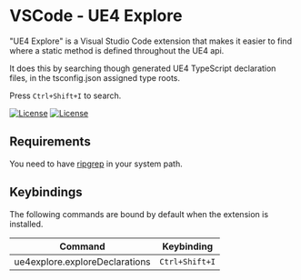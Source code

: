 # VSCode - UE4 Explore
"UE4 Explore" is a Visual Studio Code extension that makes it easier to find where a static method is defined throughout the UE4 api.

It does this by searching though generated UE4 TypeScript declaration files, in the tsconfig.json assigned type roots.

Press `Ctrl+Shift+I` to search.

[![License](https://img.shields.io/github/license/mape/vscode-ue4explore.svg)](https://github.com/mape/vscode-ue4explore/blob/master/LICENSE) [![License](https://vsmarketplacebadge.apphb.com/version/mape.vscode-ue4explore.svg)](https://marketplace.visualstudio.com/items?itemName=mape.vscode-ue4explore)

## Requirements
You need to have [ripgrep](https://github.com/BurntSushi/ripgrep) in your system path.

## Keybindings

The following commands are bound by default when the extension is installed.

| Command                      | Keybinding         |
| ---------------------------- | ------------------ |
| ue4explore.exploreDeclarations | `Ctrl+Shift+I`    |
